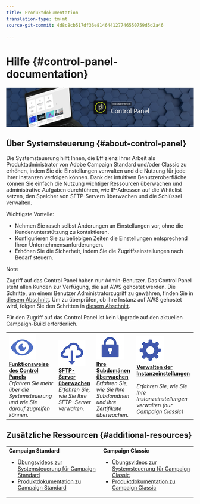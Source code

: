 ```yaml
---
title: Produktdokumentation
translation-type: tm+mt
source-git-commit: 4d8c8cb517df36e814644127746550759d5d2a46

---
```



# Hilfe {#control-panel-documentation}

![](assets/banner.png)

## Über Systemsteuerung {#about-control-panel}

Die Systemsteuerung hilft Ihnen, die Effizienz Ihrer Arbeit als Produktadministrator von Adobe Campaign Standard und/oder Classic zu erhöhen, indem Sie die Einstellungen verwalten und die Nutzung für jede Ihrer Instanzen verfolgen können. Dank der intuitiven Benutzeroberfläche können Sie einfach die Nutzung wichtiger Ressourcen überwachen und administrative Aufgaben durchführen, wie IP-Adressen auf die Whitelist setzen, den Speicher von SFTP-Servern überwachen und die Schlüssel verwalten.

Wichtigste Vorteile:

* Nehmen Sie rasch selbst Änderungen an Einstellungen vor, ohne die Kundenunterstützung zu kontaktieren.
* Konfigurieren Sie zu beliebigen Zeiten die Einstellungen entsprechend Ihren Unternehmensanforderungen.
* Erhöhen Sie die Sicherheit, indem Sie die Zugriffseinstellungen nach Bedarf steuern.

>[!NOTE]
>Zugriff auf das Control Panel haben nur Admin-Benutzer. Das Control Panel steht allen Kunden zur Verfügung, die auf AWS gehostet werden. Die Schritte, um einem Benutzer Administratorzugriff zu gewähren, finden Sie in [diesem Abschnitt](discover/using/managing-permissions.md). Um zu überprüfen, ob Ihre Instanz auf AWS gehostet wird, folgen Sie den Schritten in [diesem Abschnitt](faq.md).
>
>Für den Zugriff auf das Control Panel ist kein Upgrade auf den aktuellen Campaign-Build erforderlich.

<table>
<tr>
    <td>
        <a href="discover/using/accessing-control-panel.md"><img alt="Bedingungen" src="assets/discover.png"/></a>
        <div><a href="discover/using/accessing-control-panel.md"><strong>Funktionsweise des Control Panels</strong></a></div>
        <em>Erfahren Sie mehr über die Systemsteuerung und wie Sie darauf zugreifen können.</em>
    </td>
    <td>
        <a href="sftp/using/about-sftp-management.md"><img alt="Bedingungen" src="assets/sftp.png"/></a>
        <div><a href="sftp/using/about-sftp-management.md"><strong>SFTP-Server überwachen</strong></a></div>
        <em>Erfahren Sie, wie Sie Ihre SFTP-Server verwalten.</em>
    </td>
    <td>
        <a href="subdomains-certificates/using/about-ssl-certificates.md"><img alt="Bedingungen" src="assets/subdomains.png"/></a>
        <div><a href="subdomains-certificates/using/about-ssl-certificates.md"><strong>Ihre Subdomänen überwachen</strong></a></div>
        <em>Erfahren Sie, wie Sie Ihre Subdomänen und ihre Zertifikate überwachen.</em>
    </td>
    <td>
        <a href="instances-settings/using/ip-whitelisting-instance-access.md"><img alt="Bedingungen" src="assets/instance_settings.png"/></a>
        <div><a href="instances-settings/using/ip-whitelisting-instance-access.md"><strong>Verwalten der Instanzeinstellungen</strong></a></div>
        <br/><em>Erfahren Sie, wie Sie Ihre Instanzeinstellungen verwalten (nur Campaign Classic)</em>
    </td>
</tr>
</table>

## Zusätzliche Ressourcen {#additional-resources}

<table>
    <tr>
        <td><b>Campaign Standard</b><br/>
        <ul>
            <li><a href="https://docs.adobe.com/content/help/en/campaign-learn/campaign-standard-tutorials/administrating/control-panel/control-panel-overview.html">Übungsvideos zur Systemsteuerung für Campaign Standard</a></li>
            <li><a href="https://docs.adobe.com/content/help/en/campaign-standard/using/campaign-standard-home.html">Produktdokumentation zu Campaign Standard</a></li>
        </ul>
        </td>
        <td><b>Campaign Classic</b><br/>
        <ul>
            <li><a href="https://docs.adobe.com/content/help/en/campaign-learn/campaign-classic-tutorials/administrating/control-panel-acc/control-panel-overview.html">Übungsvideos zur Systemsteuerung für Campaign Classic</a></li>
            <li><a href="https://docs.adobe.com/content/help/en/campaign-classic/using/campaign-classic-home.html">Produktdokumentation zu Campaign Classic</a></li>
        </ul>
        </td>
    </tr>
</table>
